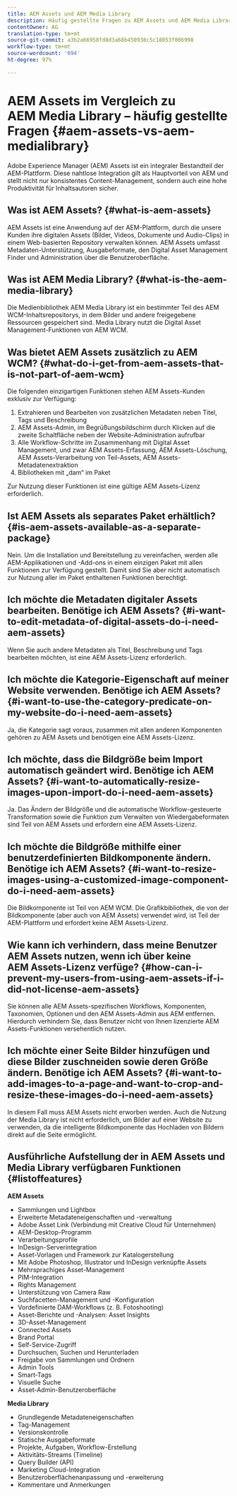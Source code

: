 ```yaml
---
title: AEM Assets und AEM Media Library
description: Häufig gestellte Fragen zu AEM Assets und AEM Media Library, einschließlich den Unterschieden zwischen den beiden.
contentOwner: AG
translation-type: tm+mt
source-git-commit: a3b2a66958fd8d3a68b450938c5c18053f00b998
workflow-type: tm+mt
source-wordcount: '694'
ht-degree: 97%

---
```



# AEM Assets im Vergleich zu AEM Media Library – häufig gestellte Fragen {#aem-assets-vs-aem-medialibrary}

Adobe Experience Manager (AEM) Assets ist ein integraler Bestandteil der AEM-Plattform. Diese nahtlose Integration gilt als Hauptvorteil von AEM und stellt nicht nur konsistentes Content-Management, sondern auch eine hohe Produktivität für Inhaltsautoren sicher.

## Was ist AEM Assets? {#what-is-aem-assets}

AEM Assets ist eine Anwendung auf der AEM-Plattform, durch die unsere Kunden ihre digitalen Assets (Bilder, Videos, Dokumente und Audio-Clips) in einem Web-basierten Repository verwalten können. AEM Assets umfasst Metadaten-Unterstützung, Ausgabeformate, den Digital Asset Management Finder und Administration über die Benutzeroberfläche.

## Was ist AEM Media Library? {#what-is-the-aem-media-library}

Die Medienbibliothek AEM Media Library ist ein bestimmter Teil des AEM WCM-Inhaltsrepositorys, in dem Bilder und andere freigegebene Ressourcen gespeichert sind. Media Library nutzt die Digital Asset Management-Funktionen von AEM WCM. 

## Was bietet AEM Assets zusätzlich zu AEM WCM?   {#what-do-i-get-from-aem-assets-that-is-not-part-of-aem-wcm}

Die folgenden einzigartigen Funktionen stehen AEM Assets-Kunden exklusiv zur Verfügung:

1. Extrahieren und Bearbeiten von zusätzlichen Metadaten neben Titel, Tags und Beschreibung
1. AEM Assets-Admin, im Begrüßungsbildschirm durch Klicken auf die zweite Schaltfläche neben der Website-Administration aufrufbar
1. Alle Workflow-Schritte im Zusammenhang mit Digital Asset Management, und zwar AEM Assets-Erfassung, AEM Assets-Löschung, AEM Assets-Verarbeitung von Teil-Assets, AEM Assets-Metadatenextraktion
1. Bibliotheken mit „dam“ im Paket

Zur Nutzung dieser Funktionen ist eine gültige AEM Assets-Lizenz erforderlich. 

## Ist AEM Assets als separates Paket erhältlich?     {#is-aem-assets-available-as-a-separate-package}

Nein. Um die Installation und Bereitstellung zu vereinfachen, werden alle AEM-Applikationen und -Add-ons in einem einzigen Paket mit allen Funktionen zur Verfügung gestellt. Damit sind Sie aber nicht automatisch zur Nutzung aller im Paket enthaltenen Funktionen berechtigt. 

## Ich möchte die Metadaten digitaler Assets bearbeiten. Benötige ich AEM Assets?     {#i-want-to-edit-metadata-of-digital-assets-do-i-need-aem-assets}

Wenn Sie auch andere Metadaten als Titel, Beschreibung und Tags bearbeiten möchten, ist eine AEM Assets-Lizenz erforderlich.

## Ich möchte die Kategorie-Eigenschaft auf meiner Website verwenden. Benötige ich AEM Assets?   {#i-want-to-use-the-category-predicate-on-my-website-do-i-need-aem-assets}

Ja, die Kategorie sagt voraus, zusammen mit allen anderen Komponenten gehören zu AEM Assets und benötigen eine AEM Assets-Lizenz.

## Ich möchte, dass die Bildgröße beim Import automatisch geändert wird. Benötige ich AEM Assets?   {#i-want-to-automatically-resize-images-upon-import-do-i-need-aem-assets}

Ja. Das Ändern der Bildgröße und die automatische Workflow-gesteuerte Transformation sowie die Funktion zum Verwalten von Wiedergabeformaten sind Teil von AEM Assets und erfordern eine AEM Assets-Lizenz.

## Ich möchte die Bildgröße mithilfe einer benutzerdefinierten Bildkomponente ändern. Benötige ich AEM Assets?   {#i-want-to-resize-images-using-a-customized-image-component-do-i-need-aem-assets}

Die Bildkomponente ist Teil von AEM WCM. Die Grafikbibliothek, die von der Bildkomponente (aber auch von AEM Assets) verwendet wird, ist Teil der AEM-Plattform und erfordert keine AEM Assets-Lizenz.

## Wie kann ich verhindern, dass meine Benutzer AEM Assets nutzen, wenn ich über keine AEM Assets-Lizenz verfüge? {#how-can-i-prevent-my-users-from-using-aem-assets-if-i-did-not-license-aem-assets}

Sie können alle AEM Assets-spezifischen Workflows, Komponenten, Taxonomien, Optionen und den AEM Assets-Admin aus AEM entfernen. Hierdurch verhindern Sie, dass Benutzer nicht von Ihnen lizenzierte AEM Assets-Funktionen versehentlich nutzen.

## Ich möchte einer Seite Bilder hinzufügen und diese Bilder zuschneiden sowie deren Größe ändern. Benötige ich AEM Assets?   {#i-want-to-add-images-to-a-page-and-want-to-crop-and-resize-these-images-do-i-need-aem-assets}

In diesem Fall muss AEM Assets nicht erworben werden. Auch die Nutzung der Media Library ist nicht erforderlich, um Bilder auf einer Website zu verwenden, da die intelligente Bildkomponente das Hochladen von Bildern direkt auf die Seite ermöglicht.

## Ausführliche Aufstellung der in AEM Assets und Media Library verfügbaren Funktionen    {#listoffeatures}

**AEM Assets**

* Sammlungen und Lightbox
* Erweiterte Metadateneigenschaften und -verwaltung
* Adobe Asset Link (Verbindung mit Creative Cloud für Unternehmen)
* AEM-Desktop-Programm
* Verarbeitungsprofile
* InDesign-Serverintegration
* Asset-Vorlagen und Framework zur Katalogerstellung
* Mit Adobe Photoshop, Illustrator und InDesign verknüpfte Assets
* Mehrsprachiges Asset-Management
* PIM-Integration
* Rights Management
* Unterstützung von Camera Raw
* Suchfacetten-Management und -Konfiguration
* Vordefinierte DAM-Workflows (z. B. Fotoshooting)
* Asset-Berichte und -Analysen: Asset Insights
* 3D-Asset-Management
* Connected Assets
* Brand Portal
* Self-Service-Zugriff
* Durchsuchen, Suchen und Herunterladen
* Freigabe von Sammlungen und Ordnern
* Admin Tools
* Smart-Tags
* Visuelle Suche
* Asset-Admin-Benutzeroberfläche

**Media Library**

* Grundlegende Metadateneigenschaften
* Tag-Management
* Versionskontrolle
* Statische Ausgabeformate
* Projekte, Aufgaben, Workflow-Erstellung
* Aktivitäts-Streams (Timeline)
* Query Builder (API)
* Marketing Cloud-Integration
* Benutzeroberflächenanpassung und -erweiterung
* Kommentare und Anmerkungen
